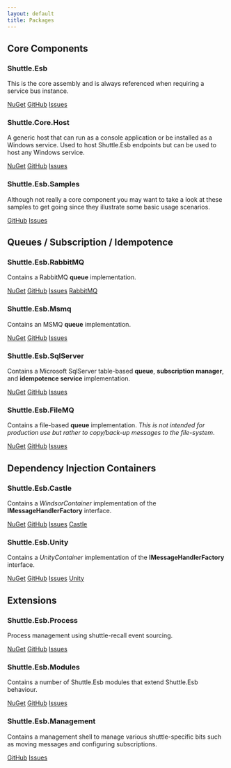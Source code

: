 ```yaml
---
layout: default
title: Packages
---
```


<h2>Core Components</h2>
<div class='row'>
	<div class='col-sm-6 col-md-4'>
		<div class='thumbnail'>
			<div class='caption'>
			<h3>Shuttle.Esb</h3>
			<p>This is the core assembly and is always referenced when requiring a service bus instance.</p>
			<p>
				<a href='http://www.nuget.org/packages/Shuttle.Esb' target='_blank' class='btn btn-primary' role='button'>NuGet</a>
				<a href='https://github.com/Shuttle/Shuttle.Esb' target='_blank' class='btn btn-default' role='button'>GitHub</a>
				<a href='https://github.com/Shuttle/Shuttle.Esb/issues' target='_blank' class='btn btn-default' role='button'>Issues</a>
			</p>
			</div>
		</div>
	</div>
	<div class='col-sm-6 col-md-4'>
		<div class='thumbnail'>
			<div class='caption'>
			<h3>Shuttle.Core.Host</h3>
			<p>A generic host that can run as a console application or be installed as a Windows service.  Used to host Shuttle.Esb endpoints but can be used to host any Windows service.</p>
			<p>
				<a href='http://www.nuget.org/packages/Shuttle.Core.Host' target='_blank' class='btn btn-primary' role='button'>NuGet</a>
				<a href='https://github.com/Shuttle/Shuttle.Core.Host' target='_blank' class='btn btn-default' role='button'>GitHub</a>
				<a href='https://github.com/Shuttle/Shuttle.Core.Host/issues' target='_blank' class='btn btn-default' role='button'>Issues</a>
			</p>
			</div>
		</div>
	</div>
	<div class='col-sm-6 col-md-4'>
		<div class='thumbnail'>
			<div class='caption'>
			<h3>Shuttle.Esb.Samples</h3>
			<p>Although not really a core component you may want to take a look at these samples to get going since they illustrate some basic usage scenarios.</p>
			<p>
				<a href='https://github.com/Shuttle/Shuttle.Esb.Samples' target='_blank' class='btn btn-default' role='button'>GitHub</a>
				<a href='https://github.com/Shuttle/Shuttle.Esb.Samples/issues' target='_blank' class='btn btn-default' role='button'>Issues</a>
			</p>
			</div>
		</div>
	</div>
</div>

<h2>Queues / Subscription / Idempotence</h2>
<div class='row'>
	<div class='col-sm-6 col-md-4'>
		<div class='thumbnail'>
			<div class='caption'>
			<h3>Shuttle.Esb.RabbitMQ</h3>
			<p>Contains a RabbitMQ <strong>queue</strong> implementation.</p>
			<p>
				<a href='http://www.nuget.org/packages/Shuttle.Esb.RabbitMQ' target='_blank' class='btn btn-primary' role='button'>NuGet</a>
				<a href='https://github.com/Shuttle/Shuttle.Esb.RabbitMQ' target='_blank' class='btn btn-default' role='button'>GitHub</a>
				<a href='https://github.com/Shuttle/Shuttle.Esb.RabbitMQ/issues' target='_blank' class='btn btn-default' role='button'>Issues</a>
				<a href='http://www.rabbitmq.com/' target='_blank' class='btn btn-default' role='button'>RabbitMQ</a>
			</p>
			</div>
		</div>
	</div>
	<div class='col-sm-6 col-md-4'>
		<div class='thumbnail'>
			<div class='caption'>
			<h3>Shuttle.Esb.Msmq</h3>
			<p>Contains an MSMQ <strong>queue</strong> implementation.</p>
			<p>
				<a href='http://www.nuget.org/packages/Shuttle.Esb.Msmq' target='_blank' class='btn btn-primary' role='button'>NuGet</a>
				<a href='https://github.com/Shuttle/Shuttle.Esb.Msmq' target='_blank' class='btn btn-default' role='button'>GitHub</a>
				<a href='https://github.com/Shuttle/Shuttle.Esb.Msmq/issues' target='_blank' class='btn btn-default' role='button'>Issues</a>
			</p>
			</div>
		</div>
	</div>
	<div class='col-sm-6 col-md-4'>
		<div class='thumbnail'>
			<div class='caption'>
			<h3>Shuttle.Esb.SqlServer</h3>
			<p>Contains a Microsoft SqlServer table-based <strong>queue</strong>, <strong>subscription manager</strong>, and <strong>idempotence service</strong> implementation.</p>
			<p>
				<a href='http://www.nuget.org/packages/Shuttle.Esb.SqlServer' target='_blank' class='btn btn-primary' role='button'>NuGet</a>
				<a href='https://github.com/Shuttle/Shuttle.Esb.SqlServer' target='_blank' class='btn btn-default' role='button'>GitHub</a>
				<a href='https://github.com/Shuttle/Shuttle.Esb.SqlServer/issues' target='_blank' class='btn btn-default' role='button'>Issues</a>
			</p>
			</div>
		</div>
	</div>
</div>
<div class='row'>
	<div class='col-sm-6 col-md-4'>
		<div class='thumbnail'>
			<div class='caption'>
			<h3>Shuttle.Esb.FileMQ</h3>
			<p>Contains a file-based <strong>queue</strong> implementation.  <em>This is not intended for production use but rather to copy/back-up messages to the file-system</em>.</p>
			<p>
				<a href='http://www.nuget.org/packages/Shuttle.Esb.FileMQ' target='_blank' class='btn btn-primary' role='button'>NuGet</a>
				<a href='https://github.com/Shuttle/Shuttle.Esb.FileMQ' target='_blank' class='btn btn-default' role='button'>GitHub</a>
				<a href='https://github.com/Shuttle/Shuttle.Esb.FileMQ/issues' target='_blank' class='btn btn-default' role='button'>Issues</a>
			</p>
			</div>
		</div>
	</div>
</div>

<h2>Dependency Injection Containers</h2>
<div class='row'>
	<div class='col-sm-6 col-md-4'>
		<div class='thumbnail'>
			<div class='caption'>
			<h3>Shuttle.Esb.Castle</h3>
			<p>Contains a <em>WindsorContainer</em> implementation of the <strong>IMessageHandlerFactory</strong> interface.</p>
			<p>
				<a href='http://www.nuget.org/packages/Shuttle.Esb.Castle' target='_blank' class='btn btn-primary' role='button'>NuGet</a>
				<a href='https://github.com/Shuttle/Shuttle.Esb.Castle' target='_blank' class='btn btn-default' role='button'>GitHub</a>
				<a href='https://github.com/Shuttle/Shuttle.Esb.Castle/issues' target='_blank' class='btn btn-default' role='button'>Issues</a>
				<a href='http://www.castleproject.org/projects/windsor/' target='_blank' class='btn btn-default' role='button'>Castle</a>
			</p>
			</div>
		</div>
	</div>
	<div class='col-sm-6 col-md-4'>
		<div class='thumbnail'>
			<div class='caption'>
			<h3>Shuttle.Esb.Unity</h3>
			<p>Contains a <em>UnityContainer</em> implementation of the <strong>IMessageHandlerFactory</strong> interface.</p>
			<p>
				<a href='http://www.nuget.org/packages/Shuttle.Esb.Unity' target='_blank' class='btn btn-primary' role='button'>NuGet</a>
				<a href='https://github.com/Shuttle/Shuttle.Esb.Unity' target='_blank' class='btn btn-default' role='button'>GitHub</a>
				<a href='https://github.com/Shuttle/Shuttle.Esb.Unity/issues' target='_blank' class='btn btn-default' role='button'>Issues</a>
				<a href='https://unity.codeplex.com/' target='_blank' class='btn btn-default' role='button'>Unity</a>
			</p>
			</div>
		</div>
	</div>
</div>

<h2>Extensions</h2>
<div class='row'>
	<div class='col-sm-6 col-md-4'>
		<div class='thumbnail'>
			<div class='caption'>
			<h3>Shuttle.Esb.Process</h3>
			<p>Process management using shuttle-recall event sourcing.</p>
			<p>
				<a href='http://www.nuget.org/packages/Shuttle.Esb.Process' target='_blank' class='btn btn-primary' role='button'>NuGet</a>
				<a href='https://github.com/Shuttle/Shuttle.Esb.Process' target='_blank' class='btn btn-default' role='button'>GitHub</a>
				<a href='https://github.com/Shuttle/Shuttle.Esb.Process/issues' target='_blank' class='btn btn-default' role='button'>Issues</a>
			</p>
			</div>
		</div>
	</div>
	<div class='col-sm-6 col-md-4'>
		<div class='thumbnail'>
			<div class='caption'>
			<h3>Shuttle.Esb.Modules</h3>
			<p>Contains a number of Shuttle.Esb modules that extend Shuttle.Esb behaviour.</p>
			<p>
				<a href='http://www.nuget.org/packages/Shuttle.Esb.Modules' target='_blank' class='btn btn-primary' role='button'>NuGet</a>
				<a href='https://github.com/Shuttle/Shuttle.Esb.Modules' target='_blank' class='btn btn-default' role='button'>GitHub</a>
				<a href='https://github.com/Shuttle/Shuttle.Esb.Modules/issues' target='_blank' class='btn btn-default' role='button'>Issues</a>
			</p>
			</div>
		</div>
	</div>
	<div class='col-sm-6 col-md-4'>
		<div class='thumbnail'>
			<div class='caption'>
			<h3>Shuttle.Esb.Management</h3>
			<p>Contains a management shell to manage various shuttle-specific bits such as moving messages and configuring subscriptions.</p>
			<p>
				<a href='https://github.com/Shuttle/Shuttle.Esb.Management' target='_blank' class='btn btn-default' role='button'>GitHub</a>
				<a href='https://github.com/Shuttle/Shuttle.Esb.Management/issues' target='_blank' class='btn btn-default' role='button'>Issues</a>
			</p>
			</div>
		</div>
	</div>
</div>
